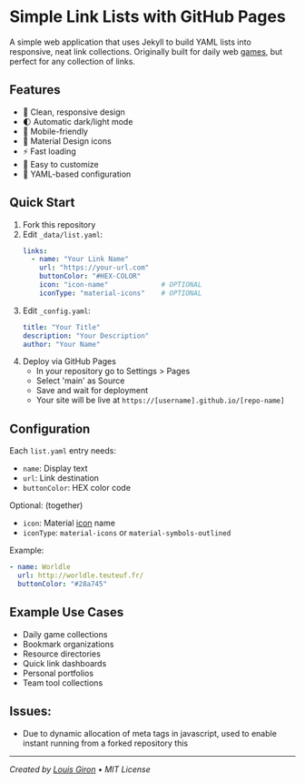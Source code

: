 # Simple Link Lists with GitHub Pages
A simple web application that uses Jekyll to build YAML lists into responsive, neat link collections. Originally built for daily web [games](https://logi-web.github.io/games/), but perfect for any collection of links.

## Features
- 🎨 Clean, responsive design
- 🌓 Automatic dark/light mode
- 📱 Mobile-friendly
- 🎯 Material Design icons
- ⚡ Fast loading
- 🔧 Easy to customize
- 📝 YAML-based configuration

## Quick Start
1. Fork this repository
2. Edit `_data/list.yaml`:
   ```yaml
   links:
     - name: "Your Link Name"
       url: "https://your-url.com"
       buttonColor: "#HEX-COLOR"
       icon: "icon-name"             # OPTIONAL
       iconType: "material-icons"    # OPTIONAL
   ```
4. Edit `_config.yaml`:
   ```yaml
   title: "Your Title"
   description: "Your Description"
   author: "Your Name"
   ```
5. Deploy via GitHub Pages
   - In your repository go to Settings > Pages
   - Select 'main' as Source
   - Save and wait for deployment
   - Your site will be live at `https://[username].github.io/[repo-name]`

## Configuration
Each `list.yaml` entry needs:
- `name`: Display text
- `url`: Link destination
- `buttonColor`: HEX color code

Optional: (together)
- `icon`: Material [icon](https://fonts.google.com/icons) name
- `iconType`: `material-icons` or `material-symbols-outlined`

Example:
```yaml
- name: Worldle
  url: http://worldle.teuteuf.fr/
  buttonColor: "#28a745"
```

## Example Use Cases
- Daily game collections
- Bookmark organizations
- Resource directories
- Quick link dashboards
- Personal portfolios
- Team tool collections

## Issues:
- Due to dynamic allocation of meta tags in javascript, used to enable instant running from a forked repository this 

---
*Created by [Louis Giron](https://github.com/logi-web) • MIT License*
